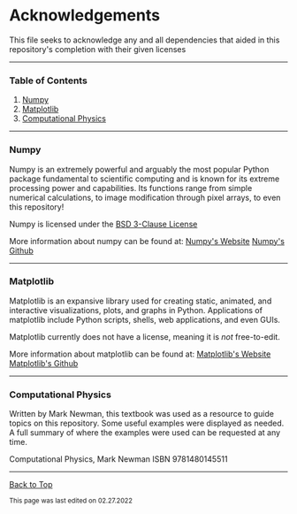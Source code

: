# Acknowledgements

This file seeks to acknowledge any and all dependencies that aided in this repository's completion with their given licenses

___

### Table of Contents

1. [Numpy](#numpy)
2. [Matplotlib](#matplotlib)
3. [Computational Physics](#computational-physics)

___

### Numpy

Numpy is an extremely powerful and arguably the most popular Python package fundamental to scientific computing and is known for its extreme processing power and capabilities. Its functions range from simple numerical calculations, to image modification through pixel arrays, to even this repository!

Numpy is licensed under the [BSD 3-Clause License](https://opensource.org/licenses/BSD-3-Clause)

More information about numpy can be found at:
[Numpy's Website](https://numpy.org/)
[Numpy's Github](https://github.com/numpy/numpy)

___

### Matplotlib

Matplotlib is an expansive library used for creating static, animated, and interactive visualizations, plots, and graphs in Python. Applications of matplotlib include Python scripts, shells, web applications, and even GUIs.

Matplotlib currently does not have a license, meaning it is *not* free-to-edit. 

More information about matplotlib can be found at:
[Matplotlib's Website](https://matplotlib.org/)
[Matplotlib's Github](https://github.com/matplotlib/matplotlib)

___

### Computational Physics

Written by Mark Newman, this textbook was used as a resource to guide topics on this repository. Some useful examples were displayed as needed. A full summary of where the examples were used can be requested at any time.

Computational Physics, Mark Newman
ISBN 9781480145511

___

[Back to Top](#acknowledgements)

<sub>This page was last edited on 02.27.2022</sub>